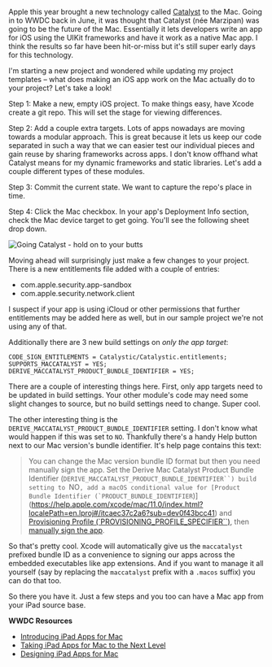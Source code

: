 Apple this year brought a new technology called [Catalyst]() to the Mac. Going in to WWDC back in June, it was thought that Catalyst (née Marzipan) was going to be the future of the Mac. Essentially it lets developers write an app for iOS using the UIKit frameworks and have it work as a native Mac app. I think the results so far have been hit-or-miss but it's still super early days for this technology.

I'm starting a new project and wondered while updating my project templates – what does making an iOS app work on the Mac actually do to your project? Let's take a look!

Step 1: Make a new, empty iOS project. To make things easy, have Xcode create a git repo. This will set the stage for viewing differences.

Step 2: Add a couple extra targets. Lots of apps nowadays are moving towards a modular approach. This is great because it lets us keep our code separated in such a way that we can easier test our individual pieces and gain reuse by sharing frameworks across apps. I don't know offhand what Catalyst means for my dynamic frameworks and static libraries. Let's add a couple different types of these modules.

Step 3: Commit the current state. We want to capture the repo's place in time.

Step 4: Click the Mac checkbox. In your app's Deployment Info section, check the Mac device target to get going. You'll see the following sheet drop down.

![Going Catalyst - hold on to your butts](catalyst-checkbox.png)

Moving ahead will surprisingly just make a few changes to your project. There is a new entitlements file added with a couple of entries:

* com.apple.security.app-sandbox
* com.apple.security.network.client

I suspect if your app is using iCloud or other permissions that further entitlements may be added here as well, but in our sample project we're not using any of that.

Additionally there are 3 new build settings on _only the app target_:

```
CODE_SIGN_ENTITLEMENTS = Catalystic/Catalystic.entitlements;
SUPPORTS_MACCATALYST = YES;
DERIVE_MACCATALYST_PRODUCT_BUNDLE_IDENTIFIER = YES;
```

There are a couple of interesting things here. First, only app targets need to be updated in build settings. Your other module's code may need some slight changes to source, but no build settings need to change. Super cool.

The other interesting thing is the `DERIVE_MACCATALYST_PRODUCT_BUNDLE_IDENTIFIER` setting. I don't know what would happen if this was set to `NO`. Thankfully there's a handy Help button next to our Mac version's bundle identifier. It's help page contains this text:

> You can change the Mac version bundle ID format but then you need manually sign the app. Set the Derive Mac Catalyst Product Bundle Identifier (`DERIVE_MACCATALYST_PRODUCT_BUNDLE_IDENTIFIER``) build setting to `NO``, add a macOS conditional value for [Product Bundle Identifier (`PRODUCT_BUNDLE_IDENTIFIER``)](https://help.apple.com/xcode/mac/11.0/index.html?localePath=en.lproj#/itcaec37c2a6?sub=dev0f43bcc41) and [Provisioning Profile (`PROVISIONING_PROFILE_SPECIFIER``)](https://help.apple.com/xcode/mac/11.0/index.html?localePath=en.lproj#/itcaec37c2a6?sub=devb5b06a8dd), then [manually sign the app](https://help.apple.com/xcode/mac/11.0/index.html?localePath=en.lproj#/dev1bf96f17e).

So that's pretty cool. Xcode will automatically give us the `maccatalyst` prefixed bundle ID as a convenience to signing our apps across the embedded executables like app extensions. And if you want to manage it all yourself (say by replacing the `maccatalyst` prefix with a `.macos` suffix) you can do that too.

So there you have it. Just a few steps and you too can have a Mac app from your iPad source base.

**WWDC Resources**

* [Introducing iPad Apps for Mac](https://developer.apple.com/videos/play/wwdc2019/205/)
* [Taking iPad Apps for Mac to the Next Level](https://developer.apple.com/videos/play/wwdc2019/235/)
* [Designing iPad Apps for Mac](https://developer.apple.com/videos/play/wwdc2019/809/)
